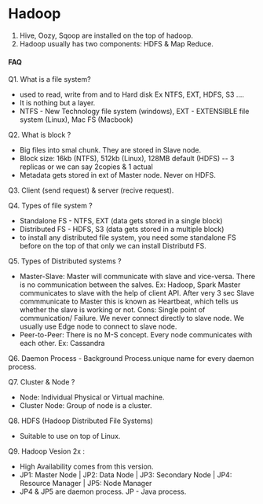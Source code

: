 # Hadoop
1. Hive, Oozy, Sqoop are installed on the top of hadoop.
2. Hadoop usually has two components: HDFS & Map Reduce.

#### FAQ

Q1. What is a file system?
- used to read, write from and to Hard disk Ex NTFS, EXT, HDFS, S3 ....
- It is nothing but a layer.
- NTFS - New Technology file system (windows), EXT - EXTENSIBLE file system (Linux), Mac FS (Macbook)

Q2. What is block ? 
- Big files into smal chunk. They are stored in Slave node.
- Block size: 16kb (NTFS), 512kb (Linux), 128MB default (HDFS) -- 3 replicas or we can say 2copies & 1 actual
- Metadata gets stored in ext of Master node. Never on HDFS.

Q3. Client (send request) & server (recive request).

Q4. Types of file system ?
- Standalone FS - NTFS, EXT (data gets stored in a single block)
- Distributed FS - HDFS, S3 (data gets stored in a multiple block)
- to install any distributed file system, you need some standalone FS before on the top of that only we can install Distributd FS.

Q5. Types of Distributed systems ? 
- Master-Slave: Master will communicate with slave and vice-versa. There is no communication between the salves. Ex: Hadoop, Spark
  Master communicates to slave with the help of client API. After very 3 sec Slave commmunicate to Master this is known as Heartbeat, which tells us whether the slave is working or not.
  Cons: Single point of communication/ Failure. We never connect directly to slave node. We usually use Edge node to connect to slave node.
- Peer-to-Peer: There is no M-S concept. Every node communicates with each other. Ex: Cassandra

Q6. Daemon Process - Background Process.unique name for every daemon process.

Q7. Cluster & Node ? 
- Node: Individual Physical or Virtual machine.
- Cluster Node:  Group of node is a cluster.

Q8. HDFS (Hadoop Distributed File Systems) 
- Suitable to use on top of Linux.

Q9. Hadoop Vesion 2x : 
- High Availability comes from this version.
- JP1:  Master Node | JP2:  Data Node | JP3:  Secondary Node | JP4:  Resource Manager | JP5:  Node Manager
- JP4 & JP5 are daemon process. JP - Java process. 
